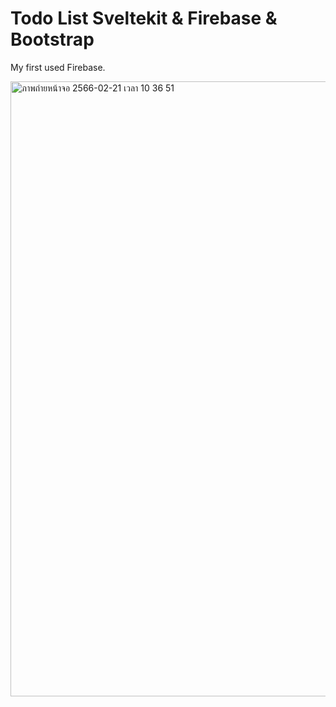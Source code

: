 # Todo List Sveltekit & Firebase & Bootstrap

My first used Firebase.

<img width="984" alt="ภาพถ่ายหน้าจอ 2566-02-21 เวลา 10 36 51" src="https://user-images.githubusercontent.com/96169611/220241311-2a9aa42a-dfc9-4c62-a639-ddf335b20cb0.png">
